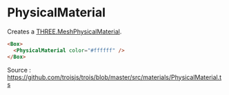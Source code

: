# PhysicalMaterial

Creates a [THREE.MeshPhysicalMaterial](https://threejs.org/docs/#api/en/materials/MeshPhysicalMaterial).

```html
<Box>
  <PhysicalMaterial color="#ffffff" />
</Box>
```

Source : https://github.com/troisjs/trois/blob/master/src/materials/PhysicalMaterial.ts
